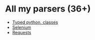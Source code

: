 # All my parsers (36+)

- [Typed python, classes](typed.md)
- [Selenium](selenium.md)
- [Requests](requests.md)
